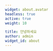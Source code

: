 ```yaml
---
widget: about.avatar
headless: true
active: true
weight: 10

title: 안녕하세요
author: admin
widget_id: about
---
```

